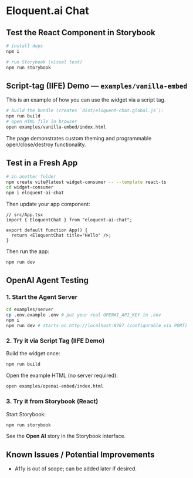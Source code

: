 # Eloquent.ai Chat

## Test the React Component in Storybook

```bash
# install deps
npm i

# run Storybook (visual test)
npm run storybook
```

## Script-tag (IIFE) Demo — `examples/vanilla-embed`

This is an example of how you can use the widget via a script tag.

```bash
# build the bundle (creates `dist/eloquent-chat.global.js`):
npm run build
# open HTML file in browser
open examples/vanilla-embed/index.html
```

The page demonstrates custom theming and programmable open/close/destroy functionality.

## Test in a Fresh App

```bash
# in another folder
npm create vite@latest widget-consumer -- --template react-ts
cd widget-consumer
npm i eloquent-ai-chat
```

Then update your app component:

```tsx
// src/App.tsx
import { EloquentChat } from "eloquent-ai-chat";

export default function App() {
  return <EloquentChat title="Hello" />;
}
```

Then run the app:

```bash
npm run dev
```

## OpenAI Agent Testing

### 1. Start the Agent Server

```bash
cd examples/server
cp .env.example .env # put your real OPENAI_API_KEY in .env
npm i
npm run dev # starts on http://localhost:8787 (configurable via PORT)
```

### 2. Try it via Script Tag (IIFE Demo)

Build the widget once:

```bash
npm run build
```

Open the example HTML (no server required):

```bash
open examples/openai-embed/index.html
```

### 3. Try it from Storybook (React)

Start Storybook:

```bash
npm run storybook
```

See the **Open AI** story in the Storybook interface.

## Known Issues / Potential Improvements

- A11y is out of scope; can be added later if desired.
